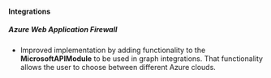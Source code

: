 
#### Integrations

##### Azure Web Application Firewall

- Improved implementation by adding functionality to the **MicrosoftAPIModule** to be used in graph integrations. That functionality allows the user to choose between different Azure clouds.
